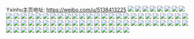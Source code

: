 Yxinhu主页地址: https://weibo.com/u/5138413225 
![](https://wx4.sinaimg.cn/mw2000/005BKg0Fgy1h80iagplddj32c02c07wi.jpg) 
![](https://wx4.sinaimg.cn/mw2000/005BKg0Fgy1h80iaffqyuj32c02c0x6q.jpg) 
![](https://wx4.sinaimg.cn/mw2000/005BKg0Fgy1h80iss99q6j310i1ir1kx.jpg) 
![](https://wx4.sinaimg.cn/mw2000/005BKg0Fgy1h80hoeg8v4j329f32v1kz.jpg) 
![](https://wx4.sinaimg.cn/mw2000/005BKg0Fgy1h7x0jntafvj32c033db2b.jpg) 
![](https://wx4.sinaimg.cn/mw2000/005BKg0Fgy1h7x0lrsa56j32c0340e83.jpg) 
![](https://wx4.sinaimg.cn/mw2000/005BKg0Fgy1h7r3w7ol2uj30u01hch3h.jpg) 
![](https://wx4.sinaimg.cn/mw2000/005BKg0Fgy1h7r3vsc01fj31hc0u07nc.jpg) 
![](https://wx4.sinaimg.cn/mw2000/005BKg0Fgy1h7r3wfmf98j32c03407wi.jpg) 
![](https://wx4.sinaimg.cn/mw2000/005BKg0Fgy1h7fkch2g46j32b433jtpo.jpg) 
![](https://wx4.sinaimg.cn/mw2000/005BKg0Fgy1h7fkcip4ggj326h2wo7nx.jpg) 
![](https://wx4.sinaimg.cn/mw2000/005BKg0Fgy1h7fkcnzf85j32202reqv6.jpg) 
![](https://wx4.sinaimg.cn/mw2000/005BKg0Fgy1h7fkck561gj32ap3267fz.jpg) 
![](https://wx4.sinaimg.cn/mw2000/005BKg0Fgy1h6ce1u4h6vj320p2ox4qp.jpg) 
![](https://wx4.sinaimg.cn/mw2000/005BKg0Fgy1h6cdykwo8xj327z2zm4qq.jpg) 
![](https://wx4.sinaimg.cn/mw2000/005BKg0Fgy1h6ce1x8t5aj32c02c0qv5.jpg) 
![](https://wx4.sinaimg.cn/mw2000/005BKg0Fgy1h6ce29boswj328h35sgtv.jpg) 
![](https://wx4.sinaimg.cn/mw2000/005BKg0Fgy1h5mo32dwc7j32c02c0b2a.jpg) 
![](https://wx4.sinaimg.cn/mw2000/005BKg0Fgy1h5mo35dbcnj32c0340kjl.jpg) 
![](https://wx4.sinaimg.cn/mw2000/005BKg0Fgy1h5mo2gbdiqj32c02c0npe.jpg) 
![](https://wx4.sinaimg.cn/mw2000/005BKg0Fgy1h5mo2yez8gj32c02c0u0y.jpg) 
![](https://wx4.sinaimg.cn/mw2000/005BKg0Fgy1h5mo4rwczwj32c0340kjn.jpg) 
![](https://wx4.sinaimg.cn/mw2000/005BKg0Fgy1h5et674simj321r2qyqv6.jpg) 
![](https://wx4.sinaimg.cn/mw2000/005BKg0Fgy1h5et65jflij323p2t6qv6.jpg) 
![](https://wx4.sinaimg.cn/mw2000/005BKg0Fgy1h5et68qb9dj31lb2a91ky.jpg) 
![](https://wx4.sinaimg.cn/mw2000/005BKg0Fly1h5c3d7smhjj326v2y9e82.jpg) 
![](https://wx4.sinaimg.cn/mw2000/005BKg0Fly1h5c3d6hmx5j325m2vuu0z.jpg) 
![](https://wx4.sinaimg.cn/mw2000/005BKg0Fly1h5c3daghvij32c0340qv7.jpg) 
![](https://wx4.sinaimg.cn/mw2000/005BKg0Fly1h5c3dc1nsmj31m025q4qq.jpg) 
![](https://wx4.sinaimg.cn/mw2000/005BKg0Fly1h5c3dde5csj32c0340hdu.jpg) 
![](https://wx4.sinaimg.cn/mw2000/005BKg0Fgy1h50jq09zikj32c02c0hdv.jpg) 
![](https://wx4.sinaimg.cn/mw2000/005BKg0Fgy1h50jzd1ndkj32c035lkjm.jpg) 
![](https://wx4.sinaimg.cn/mw2000/005BKg0Fgy1h50jq6y1a0j32c02c0e82.jpg) 
![](https://wx4.sinaimg.cn/mw2000/005BKg0Fgy1h4rtcjag9gj31v72hm4l4.jpg) 
![](https://wx4.sinaimg.cn/mw2000/005BKg0Fgy1h4rtcpjd7yj31y92lp7wi.jpg) 
![](https://wx4.sinaimg.cn/mw2000/005BKg0Fgy1h4rtcuuefcj31wo2jlkjm.jpg) 
![](https://wx4.sinaimg.cn/mw2000/005BKg0Fgy1h4rtchfaylj32592uj1kz.jpg) 
![](https://wx4.sinaimg.cn/mw2000/005BKg0Fgy1h3yhsk5oknj32c0340b2b.jpg) 
![](https://wx4.sinaimg.cn/mw2000/005BKg0Fgy1h3yhsdrvcrj31xz2hxb2a.jpg) 
![](https://wx4.sinaimg.cn/mw2000/005BKg0Fgy1h3yhsryz09j31jw22i4qq.jpg) 
![](https://wx4.sinaimg.cn/mw2000/005BKg0Fgy1h3yhxjiyibj30wi1ycqv5.jpg) 
![](https://wx4.sinaimg.cn/mw2000/005BKg0Fgy1h3kwmunszrj32bt3401ky.jpg) 
![](https://wx4.sinaimg.cn/mw2000/005BKg0Fgy1h3kwmwka6aj32c03404qq.jpg) 
![](https://wx4.sinaimg.cn/mw2000/005BKg0Fgy1h2wpb2c8apj326j1ybb29.jpg) 
![](https://wx4.sinaimg.cn/mw2000/005BKg0Fgy1h2worgpdd2j31rp2ezx6p.jpg) 
![](https://wx4.sinaimg.cn/mw2000/005BKg0Fgy1h2wpb5bv0ij31x52llhdu.jpg) 
![](https://wx4.sinaimg.cn/mw2000/005BKg0Fgy1h2rodzg0luj32c03407wi.jpg) 
![](https://wx4.sinaimg.cn/mw2000/005BKg0Fgy1h1vmbw6xdwj32c02c0npd.jpg) 
![](https://wx4.sinaimg.cn/mw2000/005BKg0Fgy1h1vmc9511yj32c0340x6p.jpg) 
![](https://wx4.sinaimg.cn/mw2000/005BKg0Fgy1h1vmc7diqzj32c02c0kjm.jpg) 
![](https://wx4.sinaimg.cn/mw2000/005BKg0Fgy1h1vmc5psr5j32c0340b2b.jpg) 
![](https://wx4.sinaimg.cn/mw2000/005BKg0Fgy1h1vmbzv4m3j33402c0npe.jpg) 
![](https://wx4.sinaimg.cn/mw2000/005BKg0Fgy1h1vmc2yvtrj32c0340e83.jpg) 
![](https://wx4.sinaimg.cn/mw2000/005BKg0Fgy1h1vmcbwh91j32c03404qr.jpg) 
![](https://wx4.sinaimg.cn/mw2000/005BKg0Fgy1h1v4lch9r0j323w2sjx6r.jpg) 
![](https://wx4.sinaimg.cn/mw2000/005BKg0Fgy1h1v4lftz3oj322f2pux6r.jpg) 
![](https://wx4.sinaimg.cn/mw2000/005BKg0Fgy1h1v4ljbgzlj326r2x1e85.jpg) 
![](https://wx4.sinaimg.cn/mw2000/005BKg0Fgy1h1s34srg2cj31tj2hvnpd.jpg) 
![](https://wx4.sinaimg.cn/mw2000/005BKg0Fgy1h1s34k5xbaj327q2z8b2b.jpg) 
![](https://wx4.sinaimg.cn/mw2000/005BKg0Fgy1h1s38ztvkij326j2x51ky.jpg) 
![](https://wx4.sinaimg.cn/mw2000/005BKg0Fgy1h1s3599bjbj329n2yphdu.jpg) 
![](https://wx4.sinaimg.cn/mw2000/005BKg0Fgy1h1iv5d3i2ij32232u4e82.jpg) 
![](https://wx4.sinaimg.cn/mw2000/005BKg0Fgy1h1iv5h5kpaj31hc0u0k6h.jpg) 
![](https://wx4.sinaimg.cn/mw2000/005BKg0Fgy1h1ivf8vdm2j30wi1ycjvb.jpg) 
![](https://wx4.sinaimg.cn/mw2000/005BKg0Fgy1h13y4jzs44j32c034t7wj.jpg) 
![](https://wx4.sinaimg.cn/mw2000/005BKg0Fgy1h13y57fm0aj30qm0zh79a.jpg) 
![](https://wx4.sinaimg.cn/mw2000/005BKg0Fgy1h0xlpqv1bcj32c035lb2b.jpg) 
![](https://wx4.sinaimg.cn/mw2000/005BKg0Fgy1h0xlprw6fnj31s527ib29.jpg) 
![](https://wx4.sinaimg.cn/mw2000/005BKg0Fgy1h0xlpnlpgnj32c035de83.jpg) 
![](https://wx4.sinaimg.cn/mw2000/005BKg0Fgy1h0xlptuxckj31xm2n9e82.jpg) 
![](https://wx4.sinaimg.cn/mw2000/005BKg0Fgy1h04u1w0u8kj31d81tve2h.jpg) 
![](https://wx4.sinaimg.cn/mw2000/005BKg0Fgy1h04tptldakj30u01hcgzs.jpg) 
![](https://wx4.sinaimg.cn/mw2000/005BKg0Fgy1h04u49ag3gj32c0340kjo.jpg) 
![](https://wx4.sinaimg.cn/mw2000/005BKg0Fgy1h04u9a4gpij32c03407wi.jpg) 
![](https://wx4.sinaimg.cn/mw2000/005BKg0Fgy1h04u93anaij32c0340hdu.jpg) 
